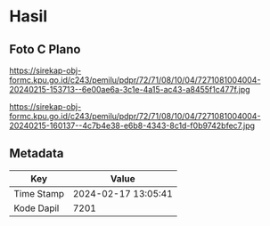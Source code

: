 # Hasil

## Foto C Plano

https://sirekap-obj-formc.kpu.go.id/c243/pemilu/pdpr/72/71/08/10/04/7271081004004-20240215-153713--6e00ae6a-3c1e-4a15-ac43-a8455f1c477f.jpg

https://sirekap-obj-formc.kpu.go.id/c243/pemilu/pdpr/72/71/08/10/04/7271081004004-20240215-160137--4c7b4e38-e6b8-4343-8c1d-f0b9742bfec7.jpg


## Metadata

| Key        | Value               |
| ---------- | ------------------- |
| Time Stamp | 2024-02-17 13:05:41 |
| Kode Dapil | 7201                |



